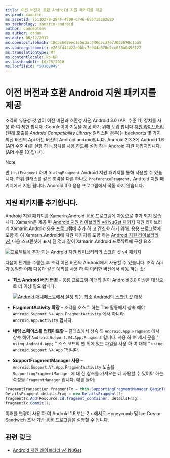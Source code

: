 ```yaml
---
title: 이전 버전과 호환 Android 지원 패키지를 제공
ms.prod: xamarin
ms.assetid: 7511D2F8-2B4F-4200-C74E-E967153B2E8D
ms.technology: xamarin-android
author: conceptdev
ms.author: crdun
ms.date: 06/12/2017
ms.openlocfilehash: 18dac665eec1c5d3ac64065c37e73022670c1ba5
ms.sourcegitcommit: e268fd44422d0bbc7c944a678e2cc633a0493122
ms.translationtype: MT
ms.contentlocale: ko-KR
ms.lasthandoff: 10/25/2018
ms.locfileid: "50108849"
---
```

# <a name="providing-backwards-compatibility-with-the-android-support-package"></a>이전 버전과 호환 Android 지원 패키지를 제공

조각의 유용성 것 없이 이전 버전과 호환성 사전 Android 3.0 (API 수준 11) 장치를 사용 하 여 제한 합니다. Google이이 기능을 제공 하기 위해 도입 합니다 [지원 라이브러리](http://developer.android.com/sdk/compatibility-library.html) (원래 호출를 *Android Compatibility Library* 릴리스된 경우)는 backports 몇 가지 최신 버전의 Api 이전 버전의 Android android입니다. Android 2.3.3에 Android 1.6 (API 수준 4)를 실행 하는 장치를 사용 하도록 설정 하는 Android 지원 패키지입니다. (API 수준 10)입니다.

> [!NOTE]
> 만 `ListFragment` 하며 `DialogFragment` Android 지원 패키지를 통해 사용할 수 있습니다. 하위 클래스를 같은 조각을 다른 하나도 `PreferenceFragment,` Android 지원 패키지에서 지원 됩니다. Android 3.0 응용 프로그램에서 작동 하지 않습니다. 


## <a name="adding-the-support-package"></a>지원 패키지를 추가합니다.

Android 지원 패키지를 Xamarin.Android 응용 프로그램에 자동으로 추가 되지 않습니다. Xamarin은 제공 된 [Android 지원 라이브러리 v4 NuGet 패키지](https://www.nuget.org/packages/Xamarin.Android.Support.v4/) 지원 라이브러리 Xamarin.Android 응용 프로그램에 추가 하 고 간소화 하기 위해. 응용 프로그램에 포함 하 여 Xamarin.Android에 지원 패키지를 포함 하는 [Android 지원 라이브러리 v4](https://www.nuget.org/packages/Xamarin.Android.Support.v4/) 다음 스크린샷에 표시 된 것과 같이 Xamarin.Android 프로젝트에 구성 요소: 

[![프로젝트에 추가 되는 Android 지원 라이브러리의 스크린 샷 v4 패키지](providing-backwards-compatibility-images/02-sml.png)](providing-backwards-compatibility-images/02.png#lightbox)

다음이 단계를 수행한 후 조각 이전 버전의 Android에서 사용할 수 있습니다. 조각 Api가 동일한 이제 다음과 같은 예외를 사용 하 여 이러한 버전에서 작동 하는 것: 

-   **최소 Android 버전 변경** &ndash; 응용 프로그램 아래와 같이 Android 3.0 이상을 대상으로 더 이상 필요 합니다. 

    [![Android 매니페스트에서 설정 되는 최소 Android의 스크린 샷 대상](providing-backwards-compatibility-images/03-sml.png)](providing-backwards-compatibility-images/03.png#lightbox)

-   **FragmentActivity 확장** &ndash; 조각을 호스트 하는 The 활동에서 상속 해야 `Android.Support.V4.App.FragmentActivity` 에서 아니라 `Android.App.Activity` 합니다. 

-   **네임 스페이스를 업데이트할** &ndash; 클래스에서 상속 되 `Android.App.Fragment` 에서 상속 해야 `Android.Support.V4.App.Fragment` 합니다. 사용 하 여 제거 문을 " `using Android.App;` " 소스 코드의 맨 위에 있는 파일을 사용 하 여 대체 " `using Android.Support.V4.App` "입니다. 

-   **SupportFragmentManager 사용** &ndash; `Android.Support.V4.App.FragmentActivity` 노출를 `SupportingFragmentManager` 에 대 한 참조를 가져오는 데 사용할 수 있어야 하는 속성을 `FragmentManager` 입니다. 예를 들어: 

```csharp
FragmentTransaction fragmentTx = this.SupportingFragmentManager.BeginTransaction();
DetailsFragment detailsFrag = new DetailsFragment();
fragmentTx.Add(Resource.Id.fragment_container, detailsFrag);
fragmentTx.Commit();
```

이러한 변경이 사용 하 여 Android 1.6 또는 2.x 에서도 Honeycomb 및 Ice Cream Sandwich 조각 기반 응용 프로그램을 실행할 수 됩니다. 


## <a name="related-links"></a>관련 링크

- [Android 지원 라이브러리 v4 NuGet](https://www.nuget.org/packages/Xamarin.Android.Support.v4/)
